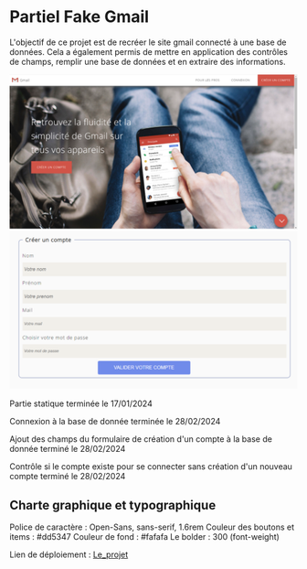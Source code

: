 # Partiel Fake Gmail
L'objectif de ce projet est de recréer le site gmail connecté à une base de données. Cela a également permis de mettre 
en application des contrôles de champs, remplir une base de données et en extraire des informations.

![Page d'accueil](./asset/page_accueil.png)
![Formulaire création compte](./asset/formulaire_creation_compte.png)

Partie statique terminée le 17/01/2024 

Connexion à la base de donnée terminée le 28/02/2024

Ajout des champs du formulaire de création d'un compte à la base de donnée terminé le 28/02/2024

Contrôle si le compte existe pour se connecter sans création d'un nouveau compte terminé le 28/02/2024

## Charte graphique et typographique
Police de caractère : Open-Sans, sans-serif, 1.6rem
Couleur des boutons et items : #dd5347
Couleur de fond : #fafafa
Le bolder : 300 (font-weight)

Lien de déploiement : [Le_projet](https://bastienu.github.io/etude_cas_Gmail/index.html)